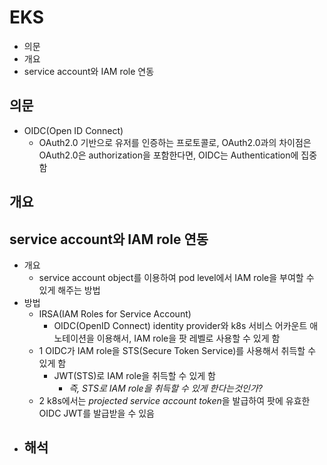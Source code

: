 # EKS

- 의문
- 개요
- service account와 IAM role 연동

## 의문

- OIDC(Open ID Connect)
  - OAuth2.0 기반으로 유저를 인증하는 프로토콜로, OAuth2.0과의 차이점은 OAuth2.0은 authorization을 포함한다면, OIDC는 Authentication에 집중함

## 개요

## service account와 IAM role 연동

- 개요
  - service account object를 이용하여 pod level에서 IAM role을 부여할 수 있게 해주는 방법
- 방법
  - IRSA(IAM Roles for Service Account)
    - OIDC(OpenID Connect) identity provider와 k8s 서비스 어카운트 애노테이션을 이용해서, IAM role을 팟 레벨로 사용할 수 있게 함
  - 1 OIDC가 IAM role을 STS(Secure Token Service)를 사용해서 취득할 수 있게 함
    - JWT(STS)로 IAM role을 취득할 수 있게 함
      - *즉, STS로 IAM role을 취득할 수 있게 한다는것인가?*
  - 2 k8s에서는 *projected service account token*을 발급하여 팟에 유효한 OIDC JWT를 발급받을 수 있음
- 해석
  - 
